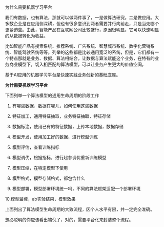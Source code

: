 为什么需要机器学习平台



我们有数据，也有算法，那就可以做两件事了，一是做算法研究，二是做应用。大多数企业是在应用侧深耕，但也有很多意识到两者需要并行向前走，只是当先哪个更紧迫些。由此，智能产品在互联网公司比较盛行，原因很明显，它可以快速明显的从数据转化为收益。



比如智能产品有搜索系统、推荐系统、广告系统、智慧城市系统、数字化营销系统、智能驾驶系统等等。列举的这些都是比较通用宽泛的系统，但是，它们都有一个特点那就是业务、数据、算法相结合。让数据与算法赋能这个业务，在特有的业务商业模型下，切入相匹配的算法模型。可以让业务产生更大的价值空间。



基于AI应用的机器学习平台是快速实践业务创新的基础底座。



**为什需要机器学习平台**



下面列举一个算法模型的通用生命周期的阶段工作

1. 有哪些数据，数据在哪儿，如何使用这些数据

2. 特征加工，通用特征抽取，业务特征抽取，特征存储

3. 数据标注，使用已有的特征数据，上传本地数据，数据存储

4. 模型开发，使用加工好的数据，进行模型训练

5. 模型评估，查看训练指标

6. 模型调优，根据指标，进行超参调优重新训练模型

7. 模型压缩，在特定模型下使用

8. 模型格式，模型存储格式，都包含什么

9. 模型部署，模型部署环境统一吗，不同的算法框架适配一个部署环境

10.模型监控，ab实验结果，模型效果



上面列出了算法模型生命周期的大致流程，因个人水平有限，并一定完全准确。

想必聪明的你应该看出端倪了，对的，需要平台化来封装整个流程。
